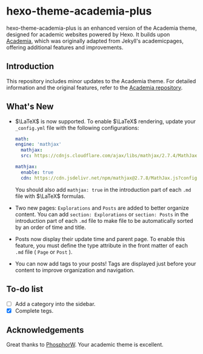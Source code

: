 # hexo-theme-academia-plus

hexo-theme-academia-plus is an enhanced version of the Academia theme, designed for academic websites powered by Hexo. It builds upon [Academia](https://github.com/PhosphorW/hexo-theme-academia), which was originally adapted from Jekyll's academicpages, offering additional features and improvements.

## Introduction

This repository includes minor updates to the Academia theme. For detailed information and the original features, refer to the [Academia repository](https://github.com/PhosphorW/hexo-theme-academia).

## What's New

- $\LaTeX$ is now supported. To enable $\LaTeX$ rendering, update your` _config.yml` file with the following configurations:

  ```yaml
  math:
  engine: 'mathjax'
    mathjax:
    src: https://cdnjs.cloudflare.com/ajax/libs/mathjax/2.7.4/MathJax.js?config=TeX-MML-AM_CHTML 

  mathjax:
    enable: true
    cdn: https://cdn.jsdelivr.net/npm/mathjax@2.7.8/MathJax.js?config=TeX-AMS-MML_HTMLorMML

  ```

  You should also add `mathjax: true` in the introduction part of each `.md` file with $\LaTeX$ formulas.

- Two new pages: `Explorations` and `Posts` are added to better organize content. You can add `section: Explorations` or `section: Posts` in the introduction part of each `.md` file to make file to be automatically sorted by an order of time and title.
- Posts now display their update time and parent page. To enable this feature, you must define the type attribute in the front matter of each `.md` file ( `Page` or `Post` ).
- You can now add tags to your posts! Tags are displayed just before your content to improve organization and navigation.

## To-do list

- [ ] Add a category into the sidebar.
- [x] Complete tegs.

## Acknowledgements

Great thanks to [PhosphorW](https://github.com/PhosphorW). Your academic theme is excellent.